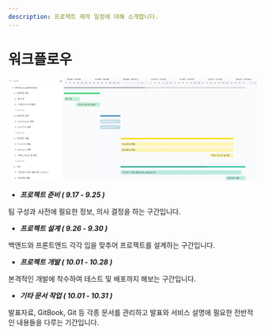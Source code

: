 ```yaml
---
description: 프로젝트 제작 일정에 대해 소개합니다.
---
```


# 워크플로우

![Gantt chart for project](../.gitbook/assets/gantt-chart.png)

* _**프로젝트 준비 \( 9.17 - 9.25 \)**_

 팀 구성과 사전에 필요한 정보, 의사 결정을 하는 구간입니다.

* _**프로젝트 설계 \( 9.26 - 9.30 \)**_

 백엔드와 프론트엔드 각각 입을 맞추어 프로젝트를 설계하는 구간입니다.

* _**프로젝트 개발 \( 10.01 - 10.28 \)**_

 본격적인 개발에 착수하여 테스트 및 배포까지 해보는 구간입니다.

* _**기타 문서 작업 \( 10.01 - 10.31 \)**_

 발표자료, GitBook, Git 등 각종 문서를 관리하고 발표와 서비스 설명에 필요한 전반적인 내용들을 다루는 기간입니다.

